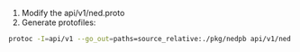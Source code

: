 1. Modify the api/v1/ned.proto 
2. Generate protofiles:
```bash
protoc -I=api/v1 --go_out=paths=source_relative:./pkg/nedpb api/v1/ned.proto
```